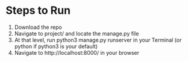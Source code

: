 # Steps to Run
1. Download the repo
2. Navigate to project/ and locate the manage.py file
3. At that level, run python3 manage.py runserver in your Terminal (or python if python3 is your default)
4. Navigate to http://localhost:8000/ in your browser
